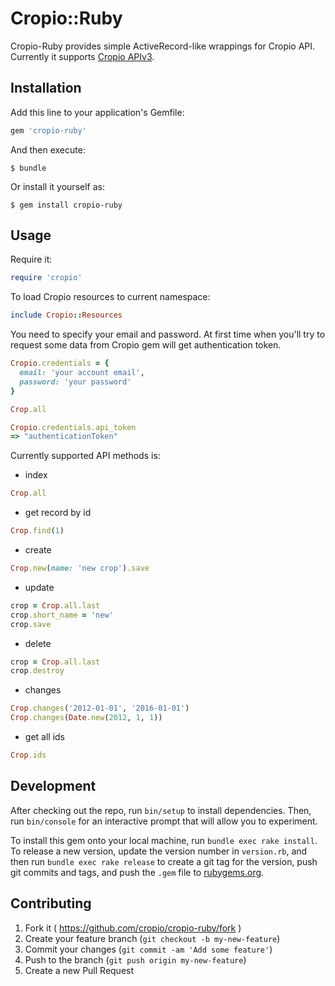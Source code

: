 # Cropio::Ruby

Cropio-Ruby provides simple ActiveRecord-like wrappings for Cropio API.
Currently it supports [Cropio APIv3](http://docs.cropioapiv3.apiary.io/).

## Installation

Add this line to your application's Gemfile:

```ruby
gem 'cropio-ruby'
```

And then execute:

    $ bundle

Or install it yourself as:

    $ gem install cropio-ruby

## Usage

Require it:

```ruby
require 'cropio'
```

To load Cropio resources to current namespace:

```ruby
include Cropio::Resources
```

You need to specify your email and password. At first time when you'll
try to request some data from Cropio gem will get authentication token.

```ruby
Cropio.credentials = {
  email: 'your account email',
  password: 'your password'
}

Crop.all

Cropio.credentials.api_token
=> "authenticationToken"
```

Currently supported API methods is:

- index

```ruby
Crop.all
```

- get record by id
```ruby
Crop.find(1)
```

- create

```ruby
Crop.new(name: 'new crop').save
```

- update

```ruby
crop = Crop.all.last
crop.short_name = 'new'
crop.save

```


- delete

```ruby
crop = Crop.all.last
crop.destroy
```

- changes
```ruby
Crop.changes('2012-01-01', '2016-01-01')
Crop.changes(Date.new(2012, 1, 1))
```

- get all ids 
```ruby
Crop.ids
```

## Development

After checking out the repo, run `bin/setup` to install dependencies. Then, run `bin/console` for an interactive prompt that will allow you to experiment.

To install this gem onto your local machine, run `bundle exec rake install`. To release a new version, update the version number in `version.rb`, and then run `bundle exec rake release` to create a git tag for the version, push git commits and tags, and push the `.gem` file to [rubygems.org](https://rubygems.org).

## Contributing

1. Fork it ( https://github.com/cropio/cropio-ruby/fork )
2. Create your feature branch (`git checkout -b my-new-feature`)
3. Commit your changes (`git commit -am 'Add some feature'`)
4. Push to the branch (`git push origin my-new-feature`)
5. Create a new Pull Request
